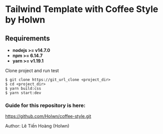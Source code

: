 # Tailwind Template with Coffee Style by Holwn

## Requirements

* **nodejs >= v14.7.0**
* **npm >= 6.14.7**
* **yarn >= v1.19.1**

Clone project and run test

```
$ git clone https://git_url_clone <project_dir>
$ cd <project_dir>
$ yarn build:css
$ yarn start:dev
```

### Guide for this repository is here:

https://github.com/Holwn/coffee-style.git

Author: Lê Tiến Hoàng (Holwn)



